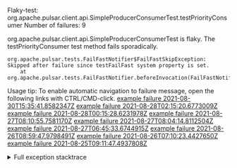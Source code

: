         
Flaky-test: org.apache.pulsar.client.api.SimpleProducerConsumerTest.testPriorityConsumer
Number of failures: 9

org.apache.pulsar.client.api.SimpleProducerConsumerTest is flaky. The testPriorityConsumer test method fails sporadically.

```
org.apache.pulsar.tests.FailFastNotifier$FailFastSkipException: Skipped after failure since testFailFast system property is set.
	at org.apache.pulsar.tests.FailFastNotifier.beforeInvocation(FailFastNotifier.java:88)

```

Usage tip: To enable automatic navigation to failure message, open the following links with CTRL/CMD-click.
[example failure 2021-08-30T15:35:41.8582347Z](https://github.com/apache/pulsar/runs/3463119398?check_suite_focus=true#step:9:3439)
[example failure 2021-08-28T02:15:20.6773009Z](https://github.com/apache/pulsar/runs/3448473880?check_suite_focus=true#step:9:2436)
[example failure 2021-08-28T00:15:28.6231978Z](https://github.com/apache/pulsar/runs/3447917315?check_suite_focus=true#step:9:1804)
[example failure 2021-08-27T08:10:55.7581170Z](https://github.com/apache/pulsar/runs/3440980370?check_suite_focus=true#step:9:2503)
[example failure 2021-08-27T08:04:14.8112504Z](https://github.com/apache/pulsar/runs/3440855241?check_suite_focus=true#step:9:2428)
[example failure 2021-08-27T06:45:33.6744915Z](https://github.com/apache/pulsar/runs/3440411158?check_suite_focus=true#step:9:2429)
[example failure 2021-08-26T08:59:47.9798491Z](https://github.com/apache/pulsar/runs/3430539961?check_suite_focus=true#step:9:3138)
[example failure 2021-08-26T07:10:23.4427650Z](https://github.com/apache/pulsar/runs/3429892136?check_suite_focus=true#step:9:2490)
[example failure 2021-08-25T09:11:47.4937808Z](https://github.com/apache/pulsar/runs/3420085427?check_suite_focus=true#step:10:2396)


<details>
<summary>Full exception stacktrace</summary>
<code><pre>
org.apache.pulsar.tests.FailFastNotifier$FailFastSkipException: Skipped after failure since testFailFast system property is set.
	at org.apache.pulsar.tests.FailFastNotifier.beforeInvocation(FailFastNotifier.java:88)

</pre></code>
</details>

